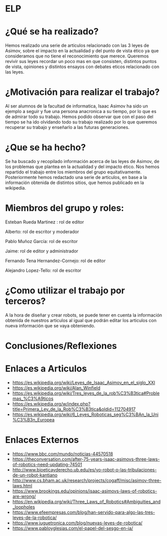 # ELP

# ¿Qué se ha realizado?
Hemos realizado una serie de articulos relacionado con las 3 leyes de Asimov, sobre el impacto en la actualidad y del punto de vista ético ya que consideramos que no tiene el reconocimiento que merece. Queremos revivir sus leyes recordar un poco mas en que consisten, distintos puntos de vista, opiniones y distintos ensayos con debates eticos relacionado con las leyes.

# ¿Motivación para realizar el trabajo?
Al ser alumnos de la facultad de informatica, Isaac Asimov ha sido un ejemplo a seguir y fue una persona anacronica a su tiempo, por lo que es de admirar todo su trabajo. Hemos podido observar que con el paso del tiempo se ha ido olvidando todo su trabajo realizado por lo que queremos recuperar su trabajo y enseñarlo a las futuras generaciones.

# ¿Que se ha hecho?
Se ha buscado y recopilado información acerca de las leyes de Asimov, de los problemas que plantea en la actualidad y del impacto ético. Nos hemos repartido el trabajo entre los miembros del grupo equitativamente. Posteriormente hemos redactado una serie de articulos, en base a la información obtenida de distintos sitios, que hemos publicado en la wikipedia.

# Miembros del grupo y roles:
Esteban Rueda Martinez : rol de editor


Alberto: rol de escritor y moderador


Pablo Muñoz García: rol de escritor


Jaime: rol de editor y administrador


Fernando Tena Hernandez-Cornejo: rol de editor


Alejandro Lopez-Tello: rol de escritor


# ¿Como utilizar el trabajo por terceros?
A la hora de diseñar y crear robots, se puede tener en cuenta la información obtenida de nuestros articulos al igual que podrán editar los articulos con nueva información que se vaya obteniendo.

# Conclusiones/Reflexiones

# Enlaces a Articulos

* https://es.wikipedia.org/wiki/Leyes_de_Isaac_Asimov_en_el_siglo_XXI
* https://es.wikipedia.org/wiki/Alan_Winfield
* https://es.wikipedia.org/wiki/Tres_leyes_de_la_rob%C3%B3tica#Problemas_%C3%A9ticos
* https://es.wikipedia.org/w/index.php?title=Primera_Ley_de_la_Rob%C3%B3tica&oldid=112704917
* https://es.wikipedia.org/wiki/6_Leyes_Roboticas_seg%C3%BAn_la_Uni%C3%B3n_Europea

# Enlaces Externos

* https://www.bbc.com/mundo/noticias-44570518
* https://theconversation.com/after-75-years-isaac-asimovs-three-laws-of-robotics-need-updating-74501
* http://www.bioeticayderecho.ub.edu/es/yo-robot-o-las-tribulaciones-de-un-robot-kantiano
* http://www.cs.bham.ac.uk/research/projects/cogaff/misc/asimov-three-laws.html
* https://www.brookings.edu/opinions/isaac-asimovs-laws-of-robotics-are-wrong/
* https://en.wikipedia.org/wiki/Three_Laws_of_Robotics#Ambiguities_and_loopholes
* https://www.efeempresas.com/blog/han-servido-para-algo-las-tres-leyes-de-la-robotica/
* https://www.juguetronica.com/blog/nuevas-leyes-de-robotica/
* https://www.pabloyglesias.com/el-papel-del-sesgo-en-ia/
